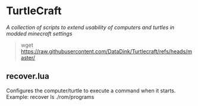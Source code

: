 # TurtleCraft
*A collection of scripts to extend usability of computers and turtles in modded minecraft settings*

> wget https://raw.githubusercontent.com/DataDink/Turtlecraft/refs/heads/master/<filename> <filename>

## recover.lua

Configures the computer/turtle to execute a command when it starts.
Example: recover ls ./rom/programs
